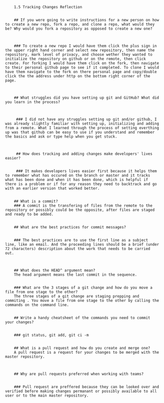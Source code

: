 
		1.5 Tracking Changes Reflection


		## If you were going to write instructions for a new person on how to create a new repo, fork a repo, and clone a repo, what would they be? Why would you fork a repository as opposed to create a new one?  



		### To create a new repo I would have them click the plus sign in the upper right hand corner and select new repository, then name the repository, mark level of privacy, and choose wether they wanted to initialize the repository on github or on the remote, then click create. For forking I would have them click on the fork, then navigate to their personal github page to see if it completed. To clone I would have them navigate to the fork on there personal page and copy/double click the the address under http on the bottom right corner of the page.  



		## What struggles did you have setting up git and GitHub? What did you learn in the process?   



		 ### I did not have any struggles setting up git and/or github, I was already slightly familiar with setting up, initializing and adding from a remote. What I learned through the process of setting everthing up was that github can be easy to use if you understand and remember the basics and ask or type help when you get stuck.    



		 ## How does tracking and adding changes make developers' lives easier?  


		 ### It makes developers lives easier first because it helps them to remember what has occured on the branch or master and it tracks what has been done and when it has been done, which is helpful if there is a problem or if for any reason they need to backtrack and go with an earlier version that worked better.   


		## What is a commit?
		### A commit is the transfering of files from the remote to the repository or possibly could be the opposite, after files are staged and ready to be added.   


		## What are the best practices for commit messages? 


		### The best practices are to use the first line as a subject line, like an email. And the proceeding lines should be a brief (under 72 characters) description about the work that needs to be carried out.   


		
		## What does the HEAD^ argument mean?
		The head argument means the last commit in the sequence.   


		### What are the 3 stages of a git change and how do you move a file from one stage to the other?
		The three stages of a git change are staging prepping and commiting . You move a file from one stage to the other by calling the commands on the command line.   


		## Write a handy cheatsheet of the commands you need to commit your changes?   

		
		### git status, git add, git ci -m  


		## What is a pull request and how do you create and merge one?
		A pull request is a request for your changes to be merged with the master repository.    
		


		## Why are pull requests preferred when working with teams?  


		### Pull request are preffered because they can be looked over and verified before making changes permanant or possibly available to all user or to the main master repository.   
